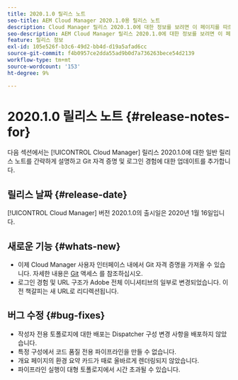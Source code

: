 ```yaml
---
title: 2020.1.0 릴리스 노트
seo-title: AEM Cloud Manager 2020.1.0용 릴리스 노트
description: Cloud Manager 릴리스 2020.1.0에 대한 정보를 보려면 이 페이지를 따르십시오
seo-description: AEM Cloud Manager 릴리스 2020.1.0에 대한 정보를 보려면 이 페이지를 따르십시오
feature: 릴리스 정보
exl-id: 105e526f-b3c6-49d2-bb4d-d19a5afad6cc
source-git-commit: f4b0957ce2dda55ad9b0d7a736263bece54d2139
workflow-type: tm+mt
source-wordcount: '153'
ht-degree: 9%

---
```


# 2020.1.0 릴리스 노트 {#release-notes-for}

다음 섹션에서는 [!UICONTROL Cloud Manager] 릴리스 2020.1.0에 대한 일반 릴리스 노트를 간략하게 설명하고 Git 자격 증명 및 로그인 경험에 대한 업데이트를 추가합니다.

## 릴리스 날짜 {#release-date}

[!UICONTROL Cloud Manager] 버전 2020.1.0의 출시일은 2020년 1월 16일입니다.

## 새로운 기능 {#whats-new}

* 이제 Cloud Manager 사용자 인터페이스 내에서 Git 자격 증명을 가져올 수 있습니다. 자세한 내용은 [Git](accessing-repos.md) 액세스 를 참조하십시오.
* 로그인 경험 및 URL 구조가 Adobe 전체 이니셔티브의 일부로 변경되었습니다. 이전 책갈피는 새 URL로 리디렉션됩니다.


## 버그 수정 {#bug-fixes}

* 작성자 전용 토폴로지에 대한 배포는 Dispatcher 구성 변경 사항을 배포하지 않았습니다.
* 특정 구성에서 코드 품질 전용 파이프라인을 만들 수 없습니다.
* 개요 페이지의 환경 요약 카드가 때로 올바르게 렌더링되지 않았습니다.
* 파이프라인 실행이 대형 토폴로지에서 시간 초과될 수 있습니다.
